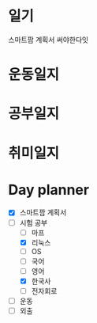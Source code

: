 # 일기
스마트팜 계획서 써야한다잇


# 운동일지

# 공부일지
# 취미일지
# Day planner

- [x] 스마트팜 계획서
- [ ] 시험 공부
	- [ ] 마프
	- [x] 리눅스
	- [ ] OS
	- [ ] 국어
	- [ ] 영어
	- [x] 한국사
	- [ ] 전자회로
- [ ] 운동
- [ ] 외출